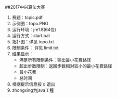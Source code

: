 ##2017中兴算法大赛

1. 赛题：topic.pdf
2. 示例图：topo.PNG
3. 运行环境：jre1.8(64位)
4. 运行方式：start.bat
5. 拓扑图：详见 topo.txt
6. 限制条件： 详见 limit.txt
7. 结果显示：
    - 满足所有限制条件：输出最小花费路径
    - 超出步数限制：返回步数相对较小的最小花费路径
    - 最小花费
    - 总时间
8. 根据提示信息按 q 退出
9. zhongxing为java工程
